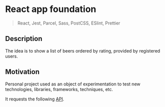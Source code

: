 # React app foundation

> React, Jest, Parcel, Sass, PostCSS, ESlint, Prettier

## Description

The idea is to show a list of beers ordered by rating, provided by registered users.

## Motivation

Personal project used as an object of experimentation to test new technologies, libraries, frameworks, techniques, etc.

It requests the following [API](https://github.com/josemartos/beerankapi).
